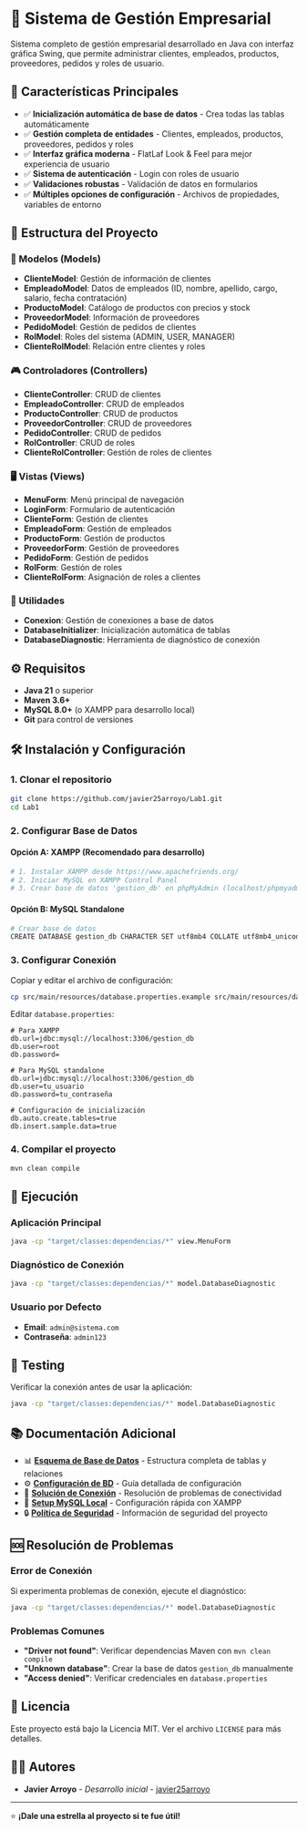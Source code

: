 # 🏢 Sistema de Gestión Empresarial

Sistema completo de gestión empresarial desarrollado en Java con interfaz gráfica Swing, que permite administrar clientes, empleados, productos, proveedores, pedidos y roles de usuario.

## 🚀 Características Principales

- ✅ **Inicialización automática de base de datos** - Crea todas las tablas automáticamente
- ✅ **Gestión completa de entidades** - Clientes, empleados, productos, proveedores, pedidos y roles
- ✅ **Interfaz gráfica moderna** - FlatLaf Look & Feel para mejor experiencia de usuario
- ✅ **Sistema de autenticación** - Login con roles de usuario
- ✅ **Validaciones robustas** - Validación de datos en formularios
- ✅ **Múltiples opciones de configuración** - Archivos de propiedades, variables de entorno

## 📁 Estructura del Proyecto

### 🎯 Modelos (Models)
- **ClienteModel**: Gestión de información de clientes
- **EmpleadoModel**: Datos de empleados (ID, nombre, apellido, cargo, salario, fecha contratación)
- **ProductoModel**: Catálogo de productos con precios y stock
- **ProveedorModel**: Información de proveedores
- **PedidoModel**: Gestión de pedidos de clientes
- **RolModel**: Roles del sistema (ADMIN, USER, MANAGER)
- **ClienteRolModel**: Relación entre clientes y roles

### 🎮 Controladores (Controllers)
- **ClienteController**: CRUD de clientes
- **EmpleadoController**: CRUD de empleados
- **ProductoController**: CRUD de productos
- **ProveedorController**: CRUD de proveedores
- **PedidoController**: CRUD de pedidos
- **RolController**: CRUD de roles
- **ClienteRolController**: Gestión de roles de clientes

### 🖥️ Vistas (Views)
- **MenuForm**: Menú principal de navegación
- **LoginForm**: Formulario de autenticación
- **ClienteForm**: Gestión de clientes
- **EmpleadoForm**: Gestión de empleados
- **ProductoForm**: Gestión de productos
- **ProveedorForm**: Gestión de proveedores
- **PedidoForm**: Gestión de pedidos
- **RolForm**: Gestión de roles
- **ClienteRolForm**: Asignación de roles a clientes

### 🔧 Utilidades
- **Conexion**: Gestión de conexiones a base de datos
- **DatabaseInitializer**: Inicialización automática de tablas
- **DatabaseDiagnostic**: Herramienta de diagnóstico de conexión

## ⚙️ Requisitos

- **Java 21** o superior
- **Maven 3.6+**
- **MySQL 8.0+** (o XAMPP para desarrollo local)
- **Git** para control de versiones

## 🛠️ Instalación y Configuración

### 1. Clonar el repositorio
```bash
git clone https://github.com/javier25arroyo/Lab1.git
cd Lab1
```

### 2. Configurar Base de Datos

#### Opción A: XAMPP (Recomendado para desarrollo)
```bash
# 1. Instalar XAMPP desde https://www.apachefriends.org/
# 2. Iniciar MySQL en XAMPP Control Panel
# 3. Crear base de datos 'gestion_db' en phpMyAdmin (localhost/phpmyadmin)
```

#### Opción B: MySQL Standalone
```bash
# Crear base de datos
CREATE DATABASE gestion_db CHARACTER SET utf8mb4 COLLATE utf8mb4_unicode_ci;
```

### 3. Configurar Conexión

Copiar y editar el archivo de configuración:
```bash
cp src/main/resources/database.properties.example src/main/resources/database.properties
```

Editar `database.properties`:
```properties
# Para XAMPP
db.url=jdbc:mysql://localhost:3306/gestion_db
db.user=root
db.password=

# Para MySQL standalone
db.url=jdbc:mysql://localhost:3306/gestion_db
db.user=tu_usuario
db.password=tu_contraseña

# Configuración de inicialización
db.auto.create.tables=true
db.insert.sample.data=true
```

### 4. Compilar el proyecto
```bash
mvn clean compile
```

## 🚀 Ejecución

### Aplicación Principal
```bash
java -cp "target/classes:dependencias/*" view.MenuForm
```

### Diagnóstico de Conexión
```bash
java -cp "target/classes:dependencias/*" model.DatabaseDiagnostic
```

### Usuario por Defecto
- **Email**: `admin@sistema.com`
- **Contraseña**: `admin123`

## 🧪 Testing

Verificar la conexión antes de usar la aplicación:
```bash
java -cp "target/classes:dependencias/*" model.DatabaseDiagnostic
```

## 📚 Documentación Adicional

- 📊 [**Esquema de Base de Datos**](DATABASE_SCHEMA.md) - Estructura completa de tablas y relaciones
- ⚙️ [**Configuración de BD**](DATABASE_CONFIG.md) - Guía detallada de configuración
- 🔧 [**Solución de Conexión**](SOLUCION_CONEXION.md) - Resolución de problemas de conectividad
- 🚀 [**Setup MySQL Local**](setup-local-mysql.md) - Configuración rápida con XAMPP
- 🔒 [**Política de Seguridad**](SECURITY.md) - Información de seguridad del proyecto

## 🆘 Resolución de Problemas

### Error de Conexión
Si experimenta problemas de conexión, ejecute el diagnóstico:
```bash
java -cp "target/classes:dependencias/*" model.DatabaseDiagnostic
```

### Problemas Comunes
- **"Driver not found"**: Verificar dependencias Maven con `mvn clean compile`
- **"Unknown database"**: Crear la base de datos `gestion_db` manualmente
- **"Access denied"**: Verificar credenciales en `database.properties`

## 📄 Licencia

Este proyecto está bajo la Licencia MIT. Ver el archivo `LICENSE` para más detalles.

## 👨‍💻 Autores

- **Javier Arroyo** - *Desarrollo inicial* - [javier25arroyo](https://github.com/javier25arroyo)

---

⭐ **¡Dale una estrella al proyecto si te fue útil!**
